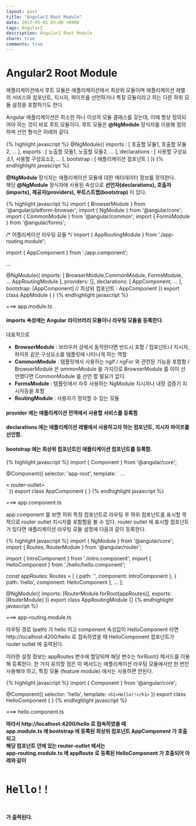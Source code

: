 ```yaml
---
layout: post
title: "Angular2 Root Module"
date: 2017-05-01 03:00 +0900
tags: Angular2
description: Angular2 Root Module
share: true
comments: true
---
```


Angular2 Root Module
====
애플리케이션에서 루트 모듈은 애플리케이션에서 최상위 모듈이며 애플리케이션 레벨의 서비스와 컴포넌트, 지시자, 파이프를 선언하거나 특징 모듈이라고 하는 다른 하위 모듈 설정을 포함하기도 한다.

Angular 애플리케이션은 최소한 하나 이상의 모듈 클래스를 갖는데, 이때 항상 정의되어야 하는 것이 바로 루트 모듈이다. 루트 모듈은 **@NgModule** 장식자를 이용해 정의하며 선언 형식은 아래와 같다.

{% highlight javascript %}
@NgModule({
	imports : [ 호출할 모듈1, 호출할 모듈2, ... ],
	exports : [ 노출할 모듈1, 노출할 모듈2, ... ],
	declarations : [ 사용할 구성요소1, 사용할 구성요소2, ... ],
	bootstrap : [ 애플리케이션 컴포넌트 ]
})
{% endhighlight javascript %}

**@NgModule** 장식자는 애플리케이션 모듈에 대한 메타데이터 정보를 정의한다.<br>
해당 **@NgModule** 장식자에 사용된 속성으로 **선언자(declarations), 호출자(imports), 제공자(providers), 부트스트랩(bootstrap)** 이 있다.

{% highlight javascript %}
import { BrowserModule } from '@angular/platform-browser';
import { NgModule } from '@angular/core';
import { CommonModule } from '@angular/common';
import { FormsModule } from '@angular/forms';

/* 어플리케이션 라우팅 모듈 */
import { AppRoutingModule } from './app-routing.module';

import { AppComponent } from './app.component';

...

@NgModule({
  imports: [
    BrowserModule,CommonModule, FormsModule,    
	 ...
	 AppRoutingModule
  ],
  providers: [],
  declarations: [
    AppComponent,
    ...
  ],
  bootstrap: [AppComponent]
  // 최상위 컴포넌트 : AppComponent
})
export class AppModule { }
{% endhighlight javascript %}

===> app.module.ts

#### imports 속성에는 Angular 라이브러리 모듈이나 라우팅 모듈을 등록한다.

대표적으로<br>

- **BrowserModule** : 브라우저 상에서 동작한다면 반드시 포함 / 컴포넌트나 지시자, 파이프 같은 구성요소를 템플릿에 나타나게 하는 역할
- **CommonModule** : 템플릿에서 사용하는 ngIf / ngFor 와 관련된 기능을 포함함 / BrowserModule 은 ommonModule 을 가지므로 BrowserModule 를 이미 선언했다면 CommonModule 를 선언 할 필요가 없다.
- **FormsModule** : 템플릿에서 자주 사용하는 NgModule 지시자나 내장 검증기 지시자등을 포함
- **RoutingModule** : 사용자가 정의할 수 있는 모듈

#### provider 에는 애플리케이션 전역에서 사용할 서비스를 등록함

#### declarations 에는 애플리케이션 레벨에서 사용하고자 하는 컴포넌트, 지시자 파이프를 선언함.

#### bootstrap 에는 최상위 컴포넌트인 애플리케이션 컴포넌트를 등록함.

{% highlight javascript %}
import { Component } from '@angular/core';

@Component({
  selector: 'app-root',
  template: ` ...
  <div class="play-box">
    <router-outlet>< router-outlet>
  </div>`
})
export class AppComponent { }
{% endhighlight javascript %}

===> app.component.ts

app.component 를 보면 하위 특정 컴포넌트로 라우팅 후 하위 컴포넌트를 표시할 목적으로 router outlet 지시자를 포함함을 볼 수 있다. router outlet 에 표시할 컴포넌트가 있다면 애플리케이션 라우팅 모듈 설정에 다음과 같이 등록한다.

{% highlight javascript %}
import { NgModule } from '@angular/core';
import { Routes, RouterModule } from '@angular/router';

import { IntroComponent } from './intro.component';
import { HelloComponent } from './hello/hello.component';

const appRoutes: Routes = [
  { path: '', component: IntroComponent },
  { path: 'hello', component: HelloComponent },
	...
];

@NgModule({
  imports: [RouterModule.forRoot(appRoutes)],
  exports: [RouterModule]
})
export class AppRoutingModule {}
{% endhighlight javascript %}

===> app-routing.module.ts

라우팅 경로 (path) 가 hello 이고 component 속성값이 HelloComponent 라면 http://localhost:4200/hello 로 접속하였을 때 HelloComponent 컴포넌트가 router outlet 에 출력된다.

이러한 설정 정보는 appRoutes 변수에 할당되며 해당 변수는 forRoot() 메서드를 이용해 등록한다.
한 가지 유의할 점은 이 메서드는 애플리케이션 라우팅 모듈에서만 한 번만 사용해야 하고, 특징 모듈 (feature module) 에서는 사용하면 안된다.

{% highlight javascript %}
import { Component } from '@angular/core';

@Component({
  selector: 'hello',
  template: `<h1>Hello!!</h1>`
})
export class HelloComponent { }
{% endhighlight javascript %}

===> hello.component.ts


**따라서 http://localhost:4200/hello 로 접속하였을 때<br> app.module.ts 애 bootstrap 에 등록된 최상위 컴포넌트 AppComponent 가 호출되고<br>해당 컴포넌트 안에 있는 router-outlet 에서는 <br>app-routing.module.ts 에 appRoute 로 등록된 HelloComponent 가 호출되어 아래와 같이**

<pre>
<h1>Hello!!</h1>
</pre>

**가 출력된다.**

